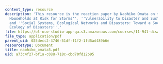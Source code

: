 ```yaml
---
content_type: resource
description: 'This resource is the reaction paper by Naohiko Omata on the topic ''Targeting
  Households at Risk for Storms'', ''Vulnerability to Disaster and Sustainable Development'',
  and ''Social Systems, Ecological Networks and Disasters: Toward a Socio-Political
  Ecology of Disasters''.'
file: https://ol-ocw-studio-app-qa.s3.amazonaws.com/courses/11-941-disaster-vulnerability-and-resilience-spring-2005/a73c4f27bf1ac088718ccbd70fd12b95_naohiko_omata3.pdf
file_type: application/pdf
parent_uid: 025decc2-3746-51df-f1f2-1fd5ad489b6e
resourcetype: Document
title: naohiko_omata3.pdf
uid: a73c4f27-bf1a-c088-718c-cbd70fd12b95
---
```

